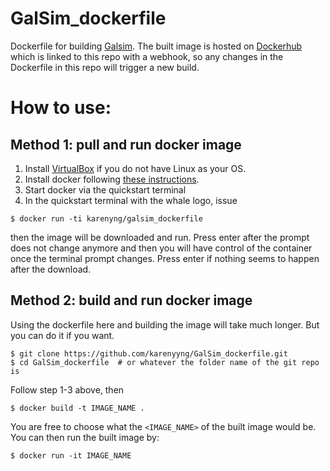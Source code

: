 # GalSim_dockerfile
Dockerfile for building [Galsim](https://github.com/GalSim-developers/GalSim).
The built image is hosted on [Dockerhub](https://hub.docker.com/r/karenyng/galsim_dockerfile/)
which is linked to this repo with a webhook, so any changes in the Dockerfile
in this repo will trigger a new build.

# How to use:

## Method 1: pull and run docker image 
1) Install [VirtualBox](https://www.virtualbox.org/wiki/Downloads) if you do not have Linux as your OS.
2) Install docker following [these
instructions](https://getcarina.com/docs/tutorials/docker-install-mac/).
3) Start docker via the quickstart terminal
4) In the quickstart terminal with the whale logo, issue
```
$ docker run -ti karenyng/galsim_dockerfile
```
then the image will be downloaded and run.
Press enter after the prompt does not change anymore and 
then you will have control of the container once the terminal prompt changes.
Press enter if nothing seems to happen after the download.


## Method 2: build and run docker image 
Using the dockerfile here and building the image will take much longer.
But you can do it if you want.
```
$ git clone https://github.com/karenyyng/GalSim_dockerfile.git
$ cd GalSim_dockerfile  # or whatever the folder name of the git repo is
```
Follow step 1-3 above, then
```
$ docker build -t IMAGE_NAME . 
```
You are free to choose what the `<IMAGE_NAME>` of the built image would be.
You can then run the built image by:
```
$ docker run -it IMAGE_NAME
```
